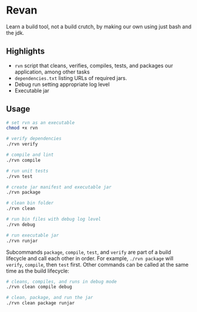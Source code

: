 # Revan
Learn a build tool, not a build crutch, by making our own using just bash and the jdk.

## Highlights
- `rvn` script that cleans, verifies, compiles, tests, and packages our application, among other tasks
- `dependencies.txt` listing URLs of required jars.
- Debug run setting appropriate log level
- Executable jar

## Usage
```bash
# set rvn as an executable
chmod +x rvn

# verify dependencies
./rvn verify

# compile and lint
./rvn compile

# run unit tests
./rvn test

# create jar manifest and executable jar
./rvn package

# clean bin folder
./rvn clean

# run bin files with debug log level
./rvn debug

# run executable jar
./rvn runjar
```

Subcommands `package`, `compile`, `test`, and `verify` are part of a build lifecycle and call each other in order. For example, `./rvn package` will `verify`, `compile`, then `test` first. Other commands can be called at the same time as the build lifecycle:

```bash
# cleans, compiles, and runs in debug mode
./rvn clean compile debug

# clean, package, and run the jar
./rvn clean package runjar
```